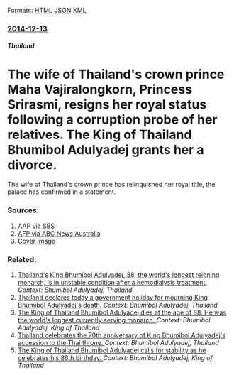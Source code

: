 
Formats: [HTML](/news/2014/12/13/the-wife-of-thailand-s-crown-prince-maha-vajiralongkorn-princess-srirasmi-resigns-her-royal-status-following-a-corruption-probe-of-her-rel.html)  [JSON](/news/2014/12/13/the-wife-of-thailand-s-crown-prince-maha-vajiralongkorn-princess-srirasmi-resigns-her-royal-status-following-a-corruption-probe-of-her-rel.json)  [XML](/news/2014/12/13/the-wife-of-thailand-s-crown-prince-maha-vajiralongkorn-princess-srirasmi-resigns-her-royal-status-following-a-corruption-probe-of-her-rel.xml)  

### [2014-12-13](/news/2014/12/13/index.md)

##### Thailand
# The wife of Thailand's crown prince Maha Vajiralongkorn, Princess Srirasmi, resigns her royal status following a corruption probe of her relatives. The King of Thailand Bhumibol Adulyadej grants her a divorce. 

The wife of Thailand&#039;s crown prince has relinquished her royal title, the palace has confirmed in a statement.


### Sources:

1. [AAP via SBS](http://www.sbs.com.au/news/article/2014/12/13/thailands-crown-prince-divorces-wife)
2. [AFP via ABC News Australia](http://www.abc.net.au/news/2014-12-13/thailand-crown-princes-wife-resigns-her-royal-title/5965214)
2. [Cover Image](http://www.abc.net.au/news/image/5965252-1x1-700x700.jpg)

### Related:

1. [Thailand's King Bhumibol Adulyadej, 88, the world's longest reigning monarch, is in unstable condition after a hemodialysis treatment. ](/news/2016/10/9/thailand-s-king-bhumibol-adulyadej-88-the-world-s-longest-reigning-monarch-is-in-unstable-condition-after-a-hemodialysis-treatment.md) _Context: Bhumibol Adulyadej, Thailand_
2. [Thailand declares today a government holiday for mourning King Bhumibol Adulyadej's death. ](/news/2016/10/14/thailand-declares-today-a-government-holiday-for-mourning-king-bhumibol-adulyadej-s-death.md) _Context: Bhumibol Adulyadej, Thailand_
3. [The King of Thailand Bhumibol Adulyadej dies at the age of 88. He was the world's longest currently serving monarch. ](/news/2016/10/13/the-king-of-thailand-bhumibol-adulyadej-dies-at-the-age-of-88-he-was-the-world-s-longest-currently-serving-monarch.md) _Context: Bhumibol Adulyadej, King of Thailand_
4. [Thailand celebrates the 70th anniversary of King Bhumibol Adulyadej's accession to the Thai throne. ](/news/2016/06/9/thailand-celebrates-the-70th-anniversary-of-king-bhumibol-adulyadej-s-accession-to-the-thai-throne.md) _Context: Bhumibol Adulyadej, Thailand_
5. [The King of Thailand Bhumibol Adulyadej calls for stability as he celebrates his 86th birthday. ](/news/2013/12/5/the-king-of-thailand-bhumibol-adulyadej-calls-for-stability-as-he-celebrates-his-86th-birthday.md) _Context: Bhumibol Adulyadej, King of Thailand_
